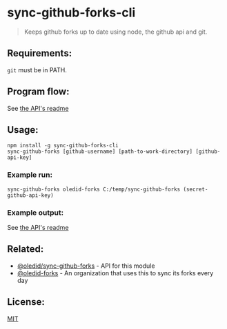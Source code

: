 # sync-github-forks-cli
> Keeps github forks up to date using node, the github api and git.


## Requirements:
`git` must be in PATH.


## Program flow:
See [the API's readme](https://github.com/oledid/sync-github-forks)


## Usage:
```
npm install -g sync-github-forks-cli
sync-github-forks [github-username] [path-to-work-directory] [github-api-key]
```

### Example run:
```
sync-github-forks oledid-forks C:/temp/sync-github-forks (secret-github-api-key)
```

### Example output:
See [the API's readme](https://github.com/oledid/sync-github-forks)


## Related:
* [@oledid/sync-github-forks](https://github.com/oledid/sync-github-forks) - API for this module
* [@oledid-forks](https://github.com/oledid-forks) - An organization that uses this to sync its forks every day


## License:
[MIT](LICENSE)
